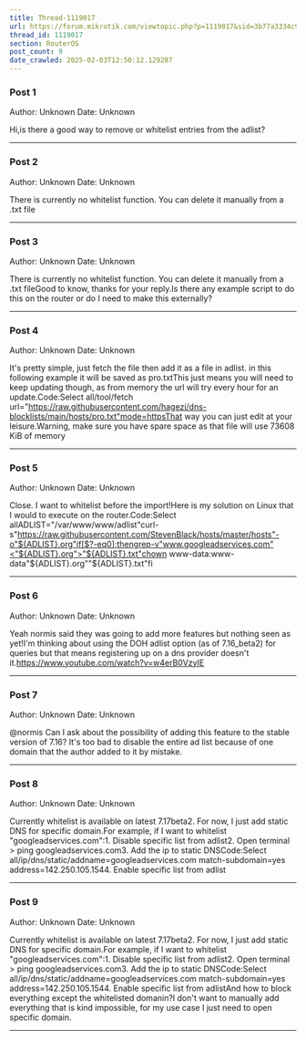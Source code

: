 ```yaml
---
title: Thread-1119017
url: https://forum.mikrotik.com/viewtopic.php?p=1119017&sid=3b77a3334c914448dbbc02bfdff4c3aa#p1119017
thread_id: 1119017
section: RouterOS
post_count: 9
date_crawled: 2025-02-03T12:50:12.129287
---
```


### Post 1
Author: Unknown
Date: Unknown

Hi,is there a good way to remove or whitelist entries from the adlist?

---
### Post 2
Author: Unknown
Date: Unknown

There is currently no whitelist function. You can delete it manually from a .txt file

---
### Post 3
Author: Unknown
Date: Unknown

There is currently no whitelist function. You can delete it manually from a .txt fileGood to know, thanks for your reply.Is there any example script to do this on the router or do I need to make this externally?

---
### Post 4
Author: Unknown
Date: Unknown

It's pretty simple, just fetch the file then add it as a file in adlist. in this following example it will be saved as pro.txtThis just means you will need to keep updating though, as from memory the url will try every hour for an update.Code:Select all/tool/fetch url="https://raw.githubusercontent.com/hagezi/dns-blocklists/main/hosts/pro.txt"mode=httpsThat way you can just edit at your leisure.Warning, make sure you have spare space as that file will use 73608 KiB of memory

---
### Post 5
Author: Unknown
Date: Unknown

Close. I want to whitelist before the import!Here is my solution on Linux that I would to execute on the router.Code:Select allADLIST="/var/www/www/adlist"curl-s"https://raw.githubusercontent.com/StevenBlack/hosts/master/hosts"-o"${ADLIST}.org"if[$?-eq0];thengrep-v"www.googleadservices.com"<"${ADLIST}.org">"${ADLIST}.txt"chown www-data:www-data"${ADLIST}.org""${ADLIST}.txt"fi

---
### Post 6
Author: Unknown
Date: Unknown

Yeah normis said they was going to add more features but nothing seen as yet!I'm thinking about using the DOH adlist option (as of 7.16_beta2) for queries but that means registering up on a dns provider doesn't it.https://www.youtube.com/watch?v=w4erB0VzyIE

---
### Post 7
Author: Unknown
Date: Unknown

@normis Can I ask about the possibility of adding this feature to the stable version of 7.16? It's too bad to disable the entire ad list because of one domain that the author added to it by mistake.

---
### Post 8
Author: Unknown
Date: Unknown

Currently whitelist is available on latest 7.17beta2. For now, I just add static DNS for specific domain.For example, if I want to whitelist "googleadservices.com":1. Disable specific list from adlist2. Open terminal > ping googleadservices.com3. Add the ip to static DNSCode:Select all/ip/dns/static/addname=googleadservices.com match-subdomain=yes address=142.250.105.1544. Enable specific list from adlist

---
### Post 9
Author: Unknown
Date: Unknown

Currently whitelist is available on latest 7.17beta2. For now, I just add static DNS for specific domain.For example, if I want to whitelist "googleadservices.com":1. Disable specific list from adlist2. Open terminal > ping googleadservices.com3. Add the ip to static DNSCode:Select all/ip/dns/static/addname=googleadservices.com match-subdomain=yes address=142.250.105.1544. Enable specific list from adlistAnd how to block everything except the whitelisted domanin?I don't want to manually add everything that is kind impossible, for my use case I just need to open specific domain.

---
